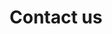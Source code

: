 ---
templateKey: message-page
title: Contact us
description: ""
color: light
message:
  title: The transmission was successful.
  description: ""
---